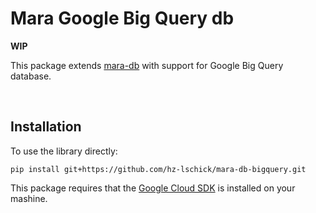 # Mara Google Big Query db

**WIP**

This package extends [mara-db](https://github.com/mara/mara-db) with support for Google Big Query database.

&nbsp;

## Installation

To use the library directly:

```
pip install git+https://github.com/hz-lschick/mara-db-bigquery.git
```

This package requires that the [Google Cloud SDK](https://cloud.google.com/sdk/) is installed on your mashine.
